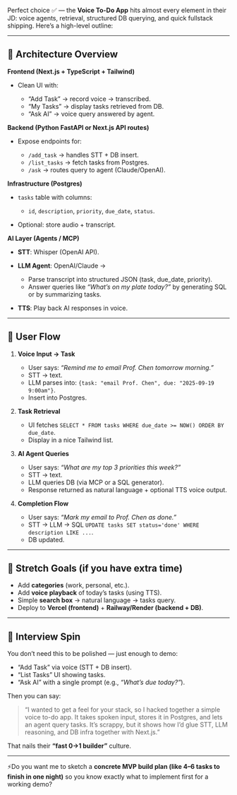 Perfect choice ✅ — the **Voice To-Do App** hits almost every element in their JD: voice agents, retrieval, structured DB querying, and quick fullstack shipping. Here’s a high-level outline:

---

## 🔹 Architecture Overview

**Frontend (Next.js + TypeScript + Tailwind)**

* Clean UI with:

  * “Add Task” → record voice → transcribed.
  * “My Tasks” → display tasks retrieved from DB.
  * “Ask AI” → voice query answered by agent.

**Backend (Python FastAPI or Next.js API routes)**

* Expose endpoints for:

  * `/add_task` → handles STT + DB insert.
  * `/list_tasks` → fetch tasks from Postgres.
  * `/ask` → routes query to agent (Claude/OpenAI).

**Infrastructure (Postgres)**

* `tasks` table with columns:

  * `id`, `description`, `priority`, `due_date`, `status`.
* Optional: store audio + transcript.

**AI Layer (Agents / MCP)**

* **STT**: Whisper (OpenAI API).
* **LLM Agent**: OpenAI/Claude →

  * Parse transcript into structured JSON (task, due\_date, priority).
  * Answer queries like *“What’s on my plate today?”* by generating SQL or by summarizing tasks.
* **TTS**: Play back AI responses in voice.

---

## 🔹 User Flow

1. **Voice Input → Task**

   * User says: *“Remind me to email Prof. Chen tomorrow morning.”*
   * STT → text.
   * LLM parses into: `{task: "email Prof. Chen", due: "2025-09-19 9:00am"}`.
   * Insert into Postgres.

2. **Task Retrieval**

   * UI fetches `SELECT * FROM tasks WHERE due_date >= NOW() ORDER BY due_date`.
   * Display in a nice Tailwind list.

3. **AI Agent Queries**

   * User says: *“What are my top 3 priorities this week?”*
   * STT → text.
   * LLM queries DB (via MCP or a SQL generator).
   * Response returned as natural language + optional TTS voice output.

4. **Completion Flow**

   * User says: *“Mark my email to Prof. Chen as done.”*
   * STT → LLM → SQL `UPDATE tasks SET status='done' WHERE description LIKE ...`.
   * DB updated.

---

## 🔹 Stretch Goals (if you have extra time)

* Add **categories** (work, personal, etc.).
* Add **voice playback** of today’s tasks (using TTS).
* Simple **search box** → natural language → tasks query.
* Deploy to **Vercel (frontend)** + **Railway/Render (backend + DB)**.

---

## 🔹 Interview Spin

You don’t need this to be polished — just enough to demo:

* “Add Task” via voice (STT + DB insert).
* “List Tasks” UI showing tasks.
* “Ask AI” with a single prompt (e.g., *“What’s due today?”*).

Then you can say:

> “I wanted to get a feel for your stack, so I hacked together a simple voice to-do app. It takes spoken input, stores it in Postgres, and lets an agent query tasks. It’s scrappy, but it shows how I’d glue STT, LLM reasoning, and DB infra together with Next.js.”

That nails their **“fast 0→1 builder”** culture.

---

⚡Do you want me to sketch a **concrete MVP build plan (like 4–6 tasks to finish in one night)** so you know exactly what to implement first for a working demo?
